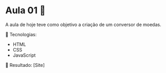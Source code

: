 # Aula 01 :beginner: 

A aula de hoje teve como objetivo a criação de um conversor de moedas.

:pushpin: Tecnologias:
* HTML
* CSS
* JavaScript

:page_facing_up: Resultado: [Site]
